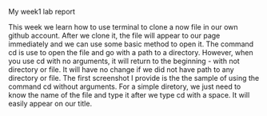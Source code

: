 My week1 lab report

This week we learn how to use terminal to clone a now file in our own github account. After we clone it, the file will appear to our page immediately and we can use some basic method to open it. 
The command cd is use to open the file and go with a path to a directory. However, when you use cd with no arguments, it will return to the beginning - with not directory or file. It will have no change if we did not have path to any directory or file. The first screenshot I provide is the the sample of using the command cd without arguments. For a simple diretory, we just need to know the name of the file and type it after we type cd with a space. It will easily appear on our title. 
